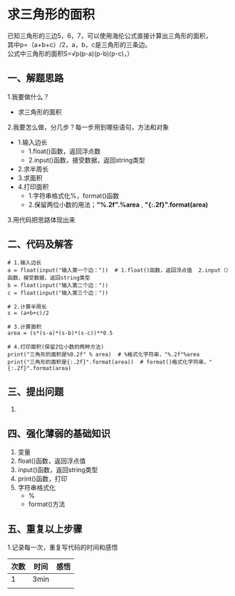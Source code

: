 # 求三角形的面积
已知三角形的三边5，6，7，可以使用海伦公式直接计算出三角形的面积，  
其中p=（a+b+c）/2，a，b，c是三角形的三条边。  
公式中三角形的面积S=√p(p-a)(p-b)(p-c)，）  

## 一、解题思路
 1.我要做什么？<br>
   + 求三角形的面积<br>
   
 2.我要怎么做，分几步？每一步用到哪些语句，方法和对象<br>
   + 1.输入边长  
     + 1.float()函数，返回浮点数  
     + 2.input()函数，接受数据，返回string类型  
   + 2.求半周长  
   + 3.求面积  
   + 4.打印面积  
     + 1.字符串格式化%，format()函数
     + 2.保留两位小数的用法；**"%.2f".%area** , **"{:.2f}".format(area)** 
     
 3.用代码把思路体现出来<br>
 
## 二、代码及解答
    # 1.输入边长
    a = float(input("输入第一个边："))  # 1.float()函数，返回浮点值  2.input（）函数，接受数据，返回string类型
    b = float(input("输入第二个边："))
    c = float(input("输入第三个边："))
    
    # 2.计算半周长
    s = (a+b+c)/2
    
    # 3.计算面积
    area = (s*(s-a)*(s-b)*(s-c))**0.5
    
    # 4.打印面积(保留2位小数的两种方法)
    print("三角形的面积是%0.2f" % area)  # %格式化字符串，"%.2f"%area
    print("三角形的面积是{:.2f}".format(area))  # format()格式化字符串，"{:.2f}".format(area)
    
## 三、提出问题
 1. 
 
## 四、强化薄弱的基础知识
 1. 变量
 2. float()函数，返回浮点值
 3. input()函数，返回string类型
 4. print()函数，打印
 5. 字符串格式化
    + %
    + format()方法
 
## 五、重复以上步骤
 1.记录每一次，重复写代码的时间和感悟<br>
 
| 次数 | 时间 | 感悟 |
| :---          |     :---:      |          ---: |
|   1  |  3min    |     |
|       |        |       |

